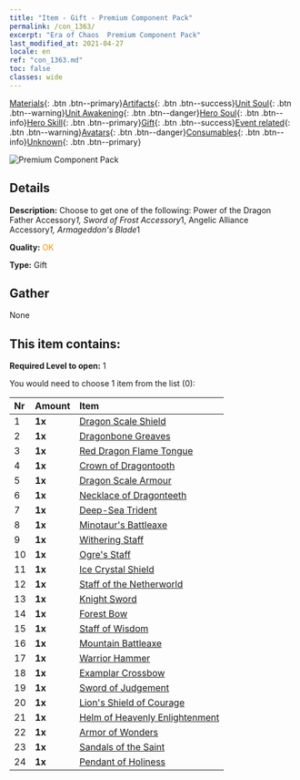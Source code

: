 ```yaml
---
title: "Item - Gift - Premium Component Pack"
permalink: /con_1363/
excerpt: "Era of Chaos  Premium Component Pack"
last_modified_at: 2021-04-27
locale: en
ref: "con_1363.md"
toc: false
classes: wide
---
```

 [Materials](/Items/){: .btn .btn--primary}[Artifacts](/Items/Artifacts/){: .btn .btn--success}[Unit Soul](/Items/UnitSoul/){: .btn .btn--warning}[Unit Awakening](/Items/UnitAwakening/){: .btn .btn--danger}[Hero Soul](/Items/HeroSoul/){: .btn .btn--info}[Hero Skill](/Items/HeroSkill/){: .btn .btn--primary}[Gift](/Items/Gift/){: .btn .btn--success}[Event related](/Items/Events/){: .btn .btn--warning}[Avatars](/Items/Avatars/){: .btn .btn--danger}[Consumables](/Items/Consumables/){: .btn .btn--info}[Unknown](/Items/Unknown/){: .btn .btn--primary}

 ![Premium Component Pack](/images/t/i_907046.png)

## Details
 **Description:** Choose to get one of the following: Power of the Dragon Father Accessory*1, Sword of Frost Accessory*1, Angelic Alliance Accessory*1, Armageddon's Blade*1

 **Quality:** <span style="color: #FF8C00">OK</span>

 **Type:** Gift

## Gather

  None

## This item contains:

 **Required Level to open:** 1

 You would need to choose 1 item from the list (0):

  | Nr | Amount |     Item    |
  |:---|:-------|:------------|
  | 1 |  **1x** | [Dragon Scale Shield](/Items/art_144/) |  | 
  | 2 |  **1x** | [Dragonbone Greaves](/Items/art_145/) |  | 
  | 3 |  **1x** | [Red Dragon Flame Tongue](/Items/art_146/) |  | 
  | 4 |  **1x** | [Crown of Dragontooth](/Items/art_147/) |  | 
  | 5 |  **1x** | [Dragon Scale Armour](/Items/art_148/) |  | 
  | 6 |  **1x** | [Necklace of Dragonteeth](/Items/art_149/) |  | 
  | 7 |  **1x** | [Deep-Sea Trident](/Items/art_160/) |  | 
  | 8 |  **1x** | [Minotaur's Battleaxe](/Items/art_161/) |  | 
  | 9 |  **1x** | [Withering Staff](/Items/art_162/) |  | 
  | 10 |  **1x** | [Ogre's Staff](/Items/art_163/) |  | 
  | 11 |  **1x** | [Ice Crystal Shield](/Items/art_164/) |  | 
  | 12 |  **1x** | [Staff of the Netherworld](/Items/art_165/) |  | 
  | 13 |  **1x** | [Knight Sword](/Items/art_166/) |  | 
  | 14 |  **1x** | [Forest Bow](/Items/art_167/) |  | 
  | 15 |  **1x** | [Staff of Wisdom](/Items/art_168/) |  | 
  | 16 |  **1x** | [Mountain Battleaxe](/Items/art_169/) |  | 
  | 17 |  **1x** | [Warrior Hammer](/Items/art_170/) |  | 
  | 18 |  **1x** | [Examplar Crossbow](/Items/art_171/) |  | 
  | 19 |  **1x** | [Sword of Judgement](/Items/art_150/) |  | 
  | 20 |  **1x** | [Lion's Shield of Courage](/Items/art_151/) |  | 
  | 21 |  **1x** | [Helm of Heavenly Enlightenment](/Items/art_152/) |  | 
  | 22 |  **1x** | [Armor of Wonders](/Items/art_153/) |  | 
  | 23 |  **1x** | [Sandals of the Saint](/Items/art_154/) |  | 
  | 24 |  **1x** | [Pendant of Holiness](/Items/art_155/) |  | 
